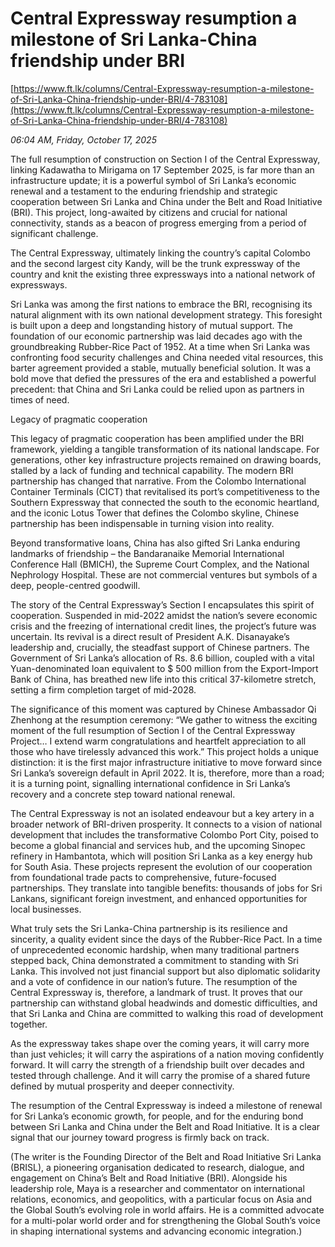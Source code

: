 # Central Expressway resumption a milestone of Sri Lanka-China friendship under BRI

[https://www.ft.lk/columns/Central-Expressway-resumption-a-milestone-of-Sri-Lanka-China-friendship-under-BRI/4-783108](https://www.ft.lk/columns/Central-Expressway-resumption-a-milestone-of-Sri-Lanka-China-friendship-under-BRI/4-783108)

*06:04 AM, Friday, October 17, 2025*

The full resumption of construction on Section I of the Central Expressway, linking Kadawatha to Mirigama on 17 September 2025, is far more than an infrastructure update; it is a powerful symbol of Sri Lanka’s economic renewal and a testament to the enduring friendship and strategic cooperation between Sri Lanka and China under the Belt and Road Initiative (BRI). This project, long-awaited by citizens and crucial for national connectivity, stands as a beacon of progress emerging from a period of significant challenge.

The Central Expressway, ultimately linking the country’s capital Colombo and the second largest city Kandy, will be the trunk expressway of the country and knit the existing three expressways into a national network of expressways.

Sri Lanka was among the first nations to embrace the BRI, recognising its natural alignment with its own national development strategy. This foresight is built upon a deep and longstanding history of mutual support. The foundation of our economic partnership was laid decades ago with the groundbreaking Rubber-Rice Pact of 1952. At a time when Sri Lanka was confronting food security challenges and China needed vital resources, this barter agreement provided a stable, mutually beneficial solution. It was a bold move that defied the pressures of the era and established a powerful precedent: that China and Sri Lanka could be relied upon as partners in times of need.

Legacy of pragmatic cooperation

This legacy of pragmatic cooperation has been amplified under the BRI framework, yielding a tangible transformation of its national landscape. For generations, other key infrastructure projects remained on drawing boards, stalled by a lack of funding and technical capability. The modern BRI partnership has changed that narrative. From the Colombo International Container Terminals (CICT) that revitalised its port’s competitiveness to the Southern Expressway that connected the south to the economic heartland, and the iconic Lotus Tower that defines the Colombo skyline, Chinese partnership has been indispensable in turning vision into reality.

Beyond transformative loans, China has also gifted Sri Lanka enduring landmarks of friendship – the Bandaranaike Memorial International Conference Hall (BMICH), the Supreme Court Complex, and the National Nephrology Hospital. These are not commercial ventures but symbols of a deep, people-centred goodwill.

The story of the Central Expressway’s Section I encapsulates this spirit of cooperation. Suspended in mid-2022 amidst the nation’s severe economic crisis and the freezing of international credit lines, the project’s future was uncertain. Its revival is a direct result of President A.K. Disanayake’s leadership and, crucially, the steadfast support of Chinese partners. The Government of Sri Lanka’s allocation of Rs. 8.6 billion, coupled with a vital Yuan-denominated loan equivalent to $ 500 million from the Export-Import Bank of China, has breathed new life into this critical 37-kilometre stretch, setting a firm completion target of mid-2028.

The significance of this moment was captured by Chinese Ambassador Qi Zhenhong at the resumption ceremony: “We gather to witness the exciting moment of the full resumption of Section I of the Central Expressway Project… I extend warm congratulations and heartfelt appreciation to all those who have tirelessly advanced this work.” This project holds a unique distinction: it is the first major infrastructure initiative to move forward since Sri Lanka’s sovereign default in April 2022. It is, therefore, more than a road; it is a turning point, signalling international confidence in Sri Lanka’s recovery and a concrete step toward national renewal.

The Central Expressway is not an isolated endeavour but a key artery in a broader network of BRI-driven prosperity. It connects to a vision of national development that includes the transformative Colombo Port City, poised to become a global financial and services hub, and the upcoming Sinopec refinery in Hambantota, which will position Sri Lanka as a key energy hub for South Asia. These projects represent the evolution of our cooperation from foundational trade pacts to comprehensive, future-focused partnerships. They translate into tangible benefits: thousands of jobs for Sri Lankans, significant foreign investment, and enhanced opportunities for local businesses.

What truly sets the Sri Lanka-China partnership is its resilience and sincerity, a quality evident since the days of the Rubber-Rice Pact. In a time of unprecedented economic hardship, when many traditional partners stepped back, China demonstrated a commitment to standing with Sri Lanka. This involved not just financial support but also diplomatic solidarity and a vote of confidence in our nation’s future. The resumption of the Central Expressway is, therefore, a landmark of trust. It proves that our partnership can withstand global headwinds and domestic difficulties, and that Sri Lanka and China are committed to walking this road of development together.

As the expressway takes shape over the coming years, it will carry more than just vehicles; it will carry the aspirations of a nation moving confidently forward. It will carry the strength of a friendship built over decades and tested through challenge. And it will carry the promise of a shared future defined by mutual prosperity and deeper connectivity.

The resumption of the Central Expressway is indeed a milestone of renewal for Sri Lanka’s economic growth, for people, and for the enduring bond between Sri Lanka and China under the Belt and Road Initiative. It is a clear signal that our journey toward progress is firmly back on track.

(The writer is the Founding Director of the Belt and Road Initiative Sri Lanka (BRISL), a pioneering organisation dedicated to research, dialogue, and engagement on China’s Belt and Road Initiative (BRI). Alongside his leadership role, Maya is a researcher and commentator on international relations, economics, and geopolitics, with a particular focus on Asia and the Global South’s evolving role in world affairs. He is a committed advocate for a multi-polar world order and for strengthening the Global South’s voice in shaping international systems and advancing economic integration.)

